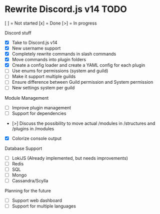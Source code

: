 # Rewrite Discord.js v14 TODO
[ ] = Not started
[x] = Done
[>] = In progress

Discord stuff
- [x] Take to Discord.js v14
- [x] New username support
- [x] Completely rewrite commands in slash commands
- [x] Move commands into plugin folders
- [x] Create a config loader and create a YAML config for each plugin
- [ ] Use enums for permissions (system and guild)
- [ ] Make it support multiple guilds
- [ ] Ensure difference between Guild permission and System permission
- [ ] New settings system per guild

Module Management
- [ ] Improve plugin management
- [ ] Support for dependencies
- [>] Discuss the possibility to move actual /modules in /structures and /plugins in /modules
- [x] Colorize console output

Database Support
- [ ] LokiJS (Already implemented, but needs improvements)
- [ ] Redis
- [ ] SQL
- [ ] Mongo
- [ ] Cassandra/Scylla

Planning for the future
- [ ] Support web dashboard
- [ ] Support for multiple languages